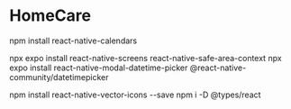 # HomeCare
 npm install react-native-calendars
 
 npx expo install react-native-screens react-native-safe-area-context
 npx expo install react-native-modal-datetime-picker @react-native-community/datetimepicker
 
 npm install react-native-vector-icons --save
 npm i -D @types/react
